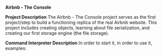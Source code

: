 ****Airbnb - The Console****

**Project Description**
The Airbnb - The Console project serves as the first project/step to build a functioning replica of the real Airbnb website. 
This project includes creating objects, learning about file serialization, and creating our first storage engine (the file storage).

**Command Interpreter Description**
In order to start it,
in order to use it,
examples:

